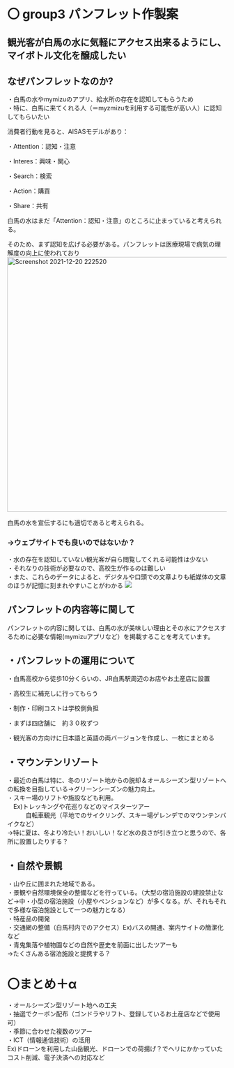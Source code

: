# 〇 group3 パンフレット作製案


## 観光客が白馬の水に気軽にアクセス出来るようにし、マイボトル文化を醸成したい 
## なぜパンフレットなのか?
・白馬の水やmymizuのアプリ、給水所の存在を認知してもらうため  
・特に、白馬に来てくれる人（＝myzmizuを利用する可能性が高い人）に認知してもらいたい

消費者行動を見ると、AISASモデルがあり：

・Attention：認知・注意

・Interes：興味・関心

・Search：検索

・Action：購買

・Share：共有

白馬の水はまだ「Attention：認知・注意」のところに止まっていると考えられる。

そのため、まず認知を広げる必要がある。パンフレットは医療現場で病気の理解度の向上に使われており
<img width="584" alt="Screenshot 2021-12-20 222520" src="https://user-images.githubusercontent.com/91593050/146774028-920a7748-766d-40be-8db6-5eff57c2897d.png">

白馬の水を宣伝するにも適切であると考えられる。

### →ウェブサイトでも良いのではないか？  
・水の存在を認知していない観光客が自ら閲覧してくれる可能性は少ない  
・それなりの技術が必要なので、高校生が作るのは難しい  
・また、これらのデータによると、デジタルや口頭での文章よりも紙媒体の文章のほうが記憶に刻まれやすいことがわかる 
<img src="https://contentsmanagement.jp/hokulog/wordpress/wp-content/uploads/2021/03/k_zuhan_1-1024x705.png">
## パンフレットの内容等に関して
パンフレットの内容に関しては、白馬の水が美味しい理由とその水にアクセスするために必要な情報(mymizuアプリなど）を掲載することを考えています。
## ・パンフレットの運用について
・白馬高校から徒歩10分くらいの、JR白馬駅周辺のお店やお土産店に設置

・高校生に補充しに行ってもらう

・制作・印刷コストは学校側負担

・まずは四店舗に　約３０枚ずつ

・観光客の方向けに日本語と英語の両バージョンを作成し、一枚にまとめる


## ・マウンテンリゾート
・最近の白馬は特に、冬のリゾート地からの脱却＆オールシーズン型リゾートへの転換を目指している→グリーンシーズンの魅力向上。  
・スキー場のリフトや施設なども利用。  
　Ex)トレッキングや花巡りなどのマイスターツアー  
　　　自転車観光（平地でのサイクリング、スキー場ゲレンデでのマウンテンバイクなど）  
→特に夏は、冬より冷たい！おいしい！など水の良さが引き立つと思うので、各所に設置したりする？

## ・自然や景観
・山や丘に囲まれた地域である。  
・景観や自然環境保全の整備などを行っている。（大型の宿泊施設の建設禁止など→中・小型の宿泊施設（小屋やペンションなど）が多くなる。が、それもそれで多様な宿泊施設として一つの魅力となる）  
・特産品の開発  
・交通網の整備（白馬村内でのアクセス）Ex)バスの開通、案内サイトの簡潔化など  
・青鬼集落や植物園などの自然や歴史を前面に出したツアーも  
→たくさんある宿泊施設と提携する？


# 〇まとめ＋α
・オールシーズン型リゾート地への工夫  
・抽選でクーポン配布（ゴンドラやリフト、登録しているお土産店などで使用可）  
・季節に合わせた複数のツアー  
・ICT（情報通信技術）の活用  
Ex)ドローンを利用した山岳観光、ドローンでの荷揚げ？でヘリにかかっていたコスト削減、電子決済への対応など


